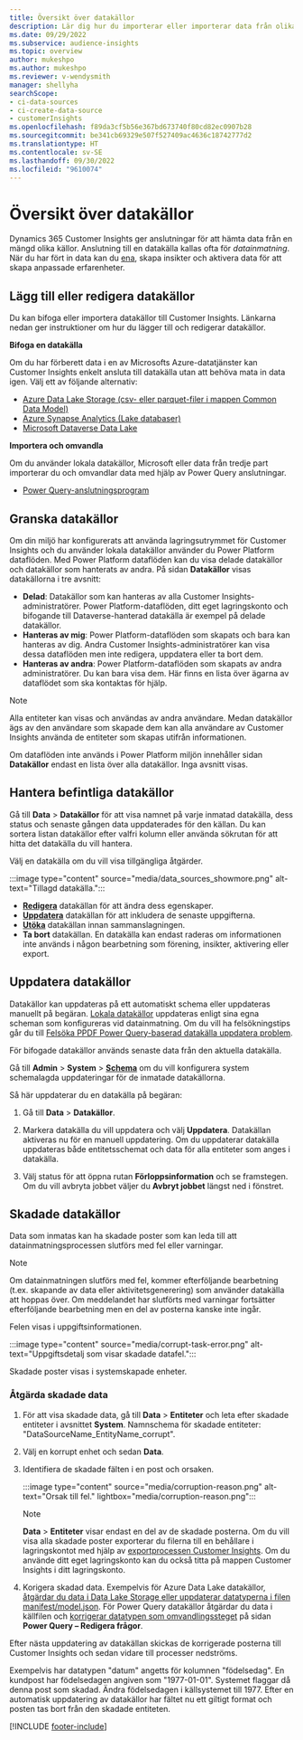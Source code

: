 ```yaml
---
title: Översikt över datakällor
description: Lär dig hur du importerar eller importerar data från olika källor.
ms.date: 09/29/2022
ms.subservice: audience-insights
ms.topic: overview
author: mukeshpo
ms.author: mukeshpo
ms.reviewer: v-wendysmith
manager: shellyha
searchScope:
- ci-data-sources
- ci-create-data-source
- customerInsights
ms.openlocfilehash: f89da3cf5b56e367bd673740f80cd82ec0907b28
ms.sourcegitcommit: be341cb69329e507f527409ac4636c18742777d2
ms.translationtype: HT
ms.contentlocale: sv-SE
ms.lasthandoff: 09/30/2022
ms.locfileid: "9610074"
---
```

# <a name="data-sources-overview"></a>Översikt över datakällor

Dynamics 365 Customer Insights ger anslutningar för att hämta data från en mängd olika källor. Anslutning till en datakälla kallas ofta för *datainmatning*. När du har fört in data kan du [ena](data-unification.md), skapa insikter och aktivera data för att skapa anpassade erfarenheter.

## <a name="add-or-edit-data-sources"></a>Lägg till eller redigera datakällor

Du kan bifoga eller importera datakällor till Customer Insights. Länkarna nedan ger instruktioner om hur du lägger till och redigerar datakällor.

**Bifoga en datakälla**

Om du har förberett data i en av Microsofts Azure-datatjänster kan Customer Insights enkelt ansluta till datakälla utan att behöva mata in data igen. Välj ett av följande alternativ:
- [Azure Data Lake Storage (csv- eller parquet-filer i mappen Common Data Model)](connect-common-data-model.md)
- [Azure Synapse Analytics (Lake databaser)](connect-synapse.md)
- [Microsoft Dataverse Data Lake](connect-dataverse-managed-lake.md)

**Importera och omvandla**

Om du använder lokala datakällor, Microsoft eller data från tredje part importerar du och omvandlar data med hjälp av Power Query anslutningar.
- [Power Query-anslutningsprogram](connect-power-query.md)

## <a name="review-data-sources"></a>Granska datakällor

Om din miljö har konfigurerats att använda lagringsutrymmet för Customer Insights och du använder lokala datakällor använder du Power Platform dataflöden. Med Power Platform dataflöden kan du visa delade datakällor och datakällor som hanterats av andra. På sidan **Datakällor** visas datakällorna i tre avsnitt:
- **Delad**: Datakällor som kan hanteras av alla Customer Insights-administratörer. Power Platform-dataflöden, ditt eget lagringskonto och bifogande till Dataverse-hanterad datakälla är exempel på delade datakällor.
- **Hanteras av mig**: Power Platform-dataflöden som skapats och bara kan hanteras av dig. Andra Customer Insights-administratörer kan visa dessa dataflöden men inte redigera, uppdatera eller ta bort dem.
- **Hanteras av andra**: Power Platform-dataflöden som skapats av andra administratörer. Du kan bara visa dem. Här finns en lista över ägarna av dataflödet som ska kontaktas för hjälp.
> [!NOTE]
> Alla entiteter kan visas och användas av andra användare. Medan datakällor ägs av den användare som skapade dem kan alla användare av Customer Insights använda de entiteter som skapas utifrån informationen.

Om dataflöden inte används i Power Platform miljön innehåller sidan **Datakällor** endast en lista över alla datakällor. Inga avsnitt visas.

## <a name="manage-existing-data-sources"></a>Hantera befintliga datakällor

Gå till **Data** > **Datakällor** för att visa namnet på varje inmatad datakälla, dess status och senaste gången data uppdaterades för den källan. Du kan sortera listan datakällor efter valfri kolumn eller använda sökrutan för att hitta det datakälla du vill hantera.

Välj en datakälla om du vill visa tillgängliga åtgärder.

:::image type="content" source="media/data_sources_showmore.png" alt-text="Tillagd datakälla.":::

- [**Redigera**](#add-or-edit-data-sources) datakällan för att ändra dess egenskaper.
- [**Uppdatera**](#refresh-data-sources) datakällan för att inkludera de senaste uppgifterna.
- [**Utöka**](data-sources-enrichment.md) datakällan innan sammanslagningen.
- **Ta bort** datakällan. En datakälla kan endast raderas om informationen inte används i någon bearbetning som förening, insikter, aktivering eller export.

## <a name="refresh-data-sources"></a>Uppdatera datakällor

Datakällor kan uppdateras på ett automatiskt schema eller uppdateras manuellt på begäran. [Lokala datakällor](connect-power-query.md#add-data-from-on-premises-data-sources) uppdateras enligt sina egna scheman som konfigureras vid datainmatning. Om du vill ha felsökningstips går du till [Felsöka PPDF Power Query-baserad datakälla uppdatera problem](connect-power-query.md#troubleshoot-ppdf-power-query-based-data-source-refresh-issues).

För bifogade datakällor används senaste data från den aktuella datakälla.

Gå till **Admin** > **System** > [**Schema**](schedule-refresh.md) om du vill konfigurera system schemalagda uppdateringar för de inmatade datakällorna.

Så här uppdaterar du en datakälla på begäran:

1. Gå till **Data** > **Datakällor**.

1. Markera datakälla du vill uppdatera och välj **Uppdatera**. Datakällan aktiveras nu för en manuell uppdatering. Om du uppdaterar datakälla uppdateras både entitetsschemat och data för alla entiteter som anges i datakälla.

1. Välj status för att öppna rutan **Förloppsinformation** och se framstegen. Om du vill avbryta jobbet väljer du **Avbryt jobbet** längst ned i fönstret.

## <a name="corrupt-data-sources"></a>Skadade datakällor

Data som inmatas kan ha skadade poster som kan leda till att datainmatningsprocessen slutförs med fel eller varningar.

> [!NOTE]
> Om datainmatningen slutförs med fel, kommer efterföljande bearbetning (t.ex. skapande av data eller aktivitetsgenerering) som använder datakälla att hoppas över. Om meddelandet har slutförts med varningar fortsätter efterföljande bearbetning men en del av posterna kanske inte ingår.

Felen visas i uppgiftsinformationen.

:::image type="content" source="media/corrupt-task-error.png" alt-text="Uppgiftsdetalj som visar skadade datafel.":::

Skadade poster visas i systemskapade enheter.

### <a name="fix-corrupt-data"></a>Åtgärda skadade data

1. För att visa skadade data, gå till **Data** > **Entiteter** och leta efter skadade entiteter i avsnittet **System**. Namnschema för skadade entiteter: &quot;DataSourceName_EntityName_corrupt&quot;.

1. Välj en korrupt enhet och sedan **Data**.

1. Identifiera de skadade fälten i en post och orsaken.

   :::image type="content" source="media/corruption-reason.png" alt-text="Orsak till fel." lightbox="media/corruption-reason.png":::

   > [!NOTE]
   > **Data** > **Entiteter** visar endast en del av de skadade posterna. Om du vill visa alla skadade poster exporterar du filerna till en behållare i lagringskontot med hjälp av [exportprocessen Customer Insights](export-destinations.md). Om du använde ditt eget lagringskonto kan du också titta på mappen Customer Insights i ditt lagringskonto.

1. Korigera skadad data. Exempelvis för Azure Data Lake datakällor, [åtgärdar du data i Data Lake Storage eller uppdaterar datatyperna i filen manifest/model.json](connect-common-data-model.md#common-reasons-for-ingestion-errors-or-corrupt-data). För Power Query datakällor åtgärdar du data i källfilen och [korrigerar datatypen som omvandlingssteget](connect-power-query.md#data-type-does-not-match-data) på sidan **Power Query – Redigera frågor**.

Efter nästa uppdatering av datakällan skickas de korrigerade posterna till Customer Insights och sedan vidare till processer nedströms.

Exempelvis har datatypen &quot;datum&quot; angetts för kolumnen &quot;födelsedag&quot;. En kundpost har födelsedagen angiven som &quot;1977-01-01&quot;. Systemet flaggar då denna post som skadad. Ändra födelsedagen i källsystemet till 1977. Efter en automatisk uppdatering av datakällor har fältet nu ett giltigt format och posten tas bort från den skadade entiteten.

[!INCLUDE [footer-include](includes/footer-banner.md)]
